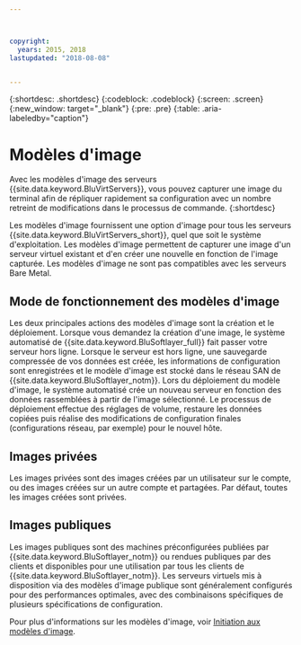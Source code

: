 ```yaml
---



copyright:
  years: 2015, 2018
lastupdated: "2018-08-08"


---
```


{:shortdesc: .shortdesc}
{:codeblock: .codeblock}
{:screen: .screen}
{:new_window: target="_blank"}
{:pre: .pre}
{:table: .aria-labeledby="caption"}

# Modèles d'image
Avec les modèles d'image des serveurs {{site.data.keyword.BluVirtServers}}, vous pouvez capturer une image du terminal afin de répliquer rapidement sa configuration avec un nombre retreint de modifications dans le processus de commande. 
{:shortdesc}

Les modèles d'image fournissent une option d'image pour tous les serveurs {{site.data.keyword.BluVirtServers_short}}, quel que soit le système d'exploitation. Les modèles d'image permettent de capturer une image d'un serveur virtuel existant et d'en créer une nouvelle en fonction de l'image capturée. Les modèles d'image ne sont pas compatibles avec les serveurs Bare Metal.

## Mode de fonctionnement des modèles d'image
Les deux principales actions des modèles d'image sont la création et le déploiement. Lorsque vous demandez la création d'une image, le système automatisé de {{site.data.keyword.BluSoftlayer_full}} fait passer votre serveur hors ligne. Lorsque le serveur est hors ligne, une sauvegarde compressée de vos données est créée, les informations de configuration sont enregistrées et le modèle d'image est stocké dans le réseau SAN de {{site.data.keyword.BluSoftlayer_notm}}. Lors du déploiement du modèle d'image, le système automatisé crée un nouveau serveur en fonction des données rassemblées à partir de l'image sélectionné. Le processus de déploiement effectue des réglages de volume, restaure les données copiées puis réalise des modifications de configuration finales (configurations réseau, par exemple) pour le nouvel hôte.

## Images privées

Les images privées sont des images créées par un utilisateur sur le compte, ou des images créées sur un autre compte et partagées. Par défaut, toutes les images créées sont privées. 

## Images publiques

Les images publiques sont des machines préconfigurées publiées par {{site.data.keyword.BluSoftlayer_notm}} ou rendues publiques par des clients et disponibles pour une utilisation par tous les clients de {{site.data.keyword.BluSoftlayer_notm}}. Les serveurs virtuels mis à disposition via des modèles d'image publique sont généralement configurés pour des performances optimales, avec des combinaisons spécifiques de plusieurs spécifications de configuration.

Pour plus d'informations sur les modèles d'image, voir [Initiation aux modèles d'image](/docs/infrastructure/image-templates/image_index.html).
